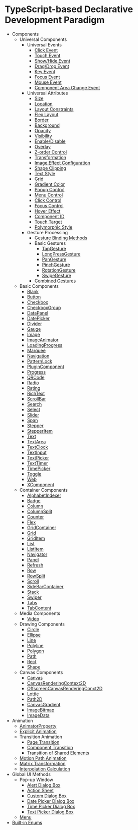 # TypeScript-based Declarative Development Paradigm

- Components
    - Universal Components
        - Universal Events
            - [Click Event](ts-universal-events-click.md)
            - [Touch Event](ts-universal-events-touch.md)
            - [Show/Hide Event](ts-universal-events-show-hide.md)
            - [Drag/Drop Event](ts-universal-events-drag-drop.md)
            - [Key Event](ts-universal-events-key.md)
            - [Focus Event](ts-universal-focus-event.md)
            - [Mouse Event](ts-universal-mouse-key.md)
            - [Component Area Change Event](ts-universal-component-area-change-event.md)
        - Universal Attributes
            - [Size](ts-universal-attributes-size.md)
            - [Location](ts-universal-attributes-location.md)
            - [Layout Constraints](ts-universal-attributes-layout-constraints.md)
            - [Flex Layout](ts-universal-attributes-flex-layout.md)
            - [Border](ts-universal-attributes-border.md)
            - [Background](ts-universal-attributes-background.md)
            - [Opacity](ts-universal-attributes-opacity.md)
            - [Visibility](ts-universal-attributes-visibility.md)
            - [Enable/Disable](ts-universal-attributes-enable.md)
            - [Overlay](ts-universal-attributes-overlay.md)
            - [Z-order Control](ts-universal-attributes-z-order.md)
            - [Transformation](ts-universal-attributes-transformation.md)
            - [Image Effect Configuration](ts-universal-attributes-image-effect.md)
            - [Shape Clipping](ts-universal-attributes-sharp-clipping.md)
            - [Text Style](ts-universal-attributes-text-style.md)
            - [Grid](ts-universal-attributes-grid.md)
            - [Gradient Color](ts-universal-attributes-gradient-color.md)
            - [Popup Control](ts-universal-attributes-popup.md)
            - [Menu Control](ts-universal-attributes-menu.md)
            - [Click Control](ts-universal-attributes-click.md)
            - [Focus Control](ts-universal-attributes-focus.md)
            - [Hover Effect](ts-universal-attributes-hover-effect.md)
            - [Component ID](ts-universal-attributes-component-id.md)
            - [Touch Target](ts-universal-attributes-touch-target.md)
            - [Polymorphic Style](ts-universal-attributes-polymorphic-style.md)
        - Gesture Processing
            - [Gesture Binding Methods](ts-gesture-settings.md)
            - Basic Gestures
                - [TapGesture](ts-basic-gestures-tapgesture.md)
                - [LongPressGesture](ts-basic-gestures-longpressgesture.md)
                - [PanGesture](ts-basic-gestures-pangesture.md)
                - [PinchGesture](ts-basic-gestures-pinchgesture.md)
                - [RotationGesture](ts-basic-gestures-rotationgesture.md)
                - [SwipeGesture](ts-basic-gestures-swipegesture.md)
            - [Combined Gestures](ts-combined-gestures.md)
    - Basic Components
         - [Blank](ts-basic-components-blank.md)
         - [Button](ts-basic-components-button.md)
         - [Checkbox](ts-basic-components-checkbox.md)
         - [CheckboxGroup](ts-basic-components-checkboxgroup.md)
         - [DataPanel](ts-basic-components-datapanel.md)
         - [DatePicker](ts-basic-components-datepicker.md)
         - [Divider](ts-basic-components-divider.md)
         - [Gauge](ts-basic-components-gauge.md)
         - [Image](ts-basic-components-image.md)
         - [ImageAnimator](ts-basic-components-imageanimator.md)
         - [LoadingProgress](ts-basic-components-loadingprogress.md)
         - [Marquee](ts-basic-components-marquee.md)
         - [Navigation](ts-basic-components-navigation.md)
         - [PatternLock](ts-basic-components-patternlock.md)
         - [PluginComponent](ts-basic-components-plugincomponent.md)
         - [Progress](ts-basic-components-progress.md)
         - [QRCode](ts-basic-components-qrcode.md)
         - [Radio](ts-basic-components-radio.md)
         - [Rating](ts-basic-components-rating.md)
         - [RichText](ts-basic-components-richtext.md)
         - [ScrollBar](ts-basic-components-scrollbar.md)
         - [Search](ts-basic-components-search.md)
         - [Select](ts-basic-components-select.md)
         - [Slider](ts-basic-components-slider.md)
         - [Span](ts-basic-components-span.md)
         - [Stepper](ts-basic-components-stepper.md)
         - [StepperItem](ts-basic-components-stepperitem.md)
         - [Text](ts-basic-components-text.md)
         - [TextArea](ts-basic-components-textarea.md)
         - [TextClock](ts-basic-components-textclock.md)
         - [TextInput](ts-basic-components-textinput.md)
         - [TextPicker](ts-basic-components-textpicker.md)
         - [TextTimer](ts-basic-components-texttimer.md)
         - [TimePicker](ts-basic-components-timepicker.md)
         - [Toggle](ts-basic-components-toggle.md)
         - [Web](ts-basic-components-web.md)
         - [XComponent](ts-basic-components-xcomponent.md)
    - Container Components
        - [AlphabetIndexer](ts-container-alphabet-indexer.md)
        - [Badge](ts-container-badge.md)
        - [Column](ts-container-column.md)
        - [ColumnSplit](ts-container-columnsplit.md)
        - [Counter](ts-container-counter.md)
        - [Flex](ts-container-flex.md)
        - [GridContainer](ts-container-gridcontainer.md)
        - [Grid](ts-container-grid.md)
        - [GridItem](ts-container-griditem.md)
        - [List](ts-container-list.md)
        - [ListItem](ts-container-listitem.md)
        - [Navigator](ts-container-navigator.md)        
        - [Panel](ts-container-panel.md)
        - [Refresh](ts-container-refresh.md)
        - [Row](ts-container-row.md)
        - [RowSplit](ts-container-rowsplit.md)
        - [Scroll](ts-container-scroll.md)        
        - [SideBarContainer](ts-container-sidebarcontainer.md)
        - [Stack](ts-container-stack.md)
        - [Swiper](ts-container-swiper.md)
        - [Tabs](ts-container-tabs.md)
        - [TabContent](ts-container-tabcontent.md)
    - Media Components
        - [Video](ts-media-components-video.md)
    - Drawing Components
        - [Circle](ts-drawing-components-circle.md)
        - [Ellipse](ts-drawing-components-ellipse.md)
        - [Line](ts-drawing-components-line.md)
        - [Polyline](ts-drawing-components-polyline.md)
        - [Polygon](ts-drawing-components-polygon.md)
        - [Path](ts-drawing-components-path.md)
        - [Rect](ts-drawing-components-rect.md)
        - [Shape](ts-drawing-components-shape.md)
    - Canvas Components
        - [Canvas](ts-components-canvas-canvas.md)
        - [CanvasRenderingContext2D](ts-canvasrenderingcontext2d.md)
        - [OffscreenCanvasRenderingConxt2D](ts-offscreencanvasrenderingcontext2d.md)
        - [Lottie](ts-components-canvas-lottie.md)
        - [Path2D](ts-components-canvas-path2d.md)
        - [CanvasGradient](ts-components-canvas-canvasgradient.md)
        - [ImageBitmap](ts-components-canvas-imagebitmap.md)
        - [ImageData](ts-components-canvas-imagedata.md)
- Animation
    - [AnimatorProperty](ts-animatorproperty.md)
    - [Explicit Animation](ts-explicit-animation.md)
    - Transition Animation
        - [Page Transition](ts-page-transition-animation.md)
        - [Component Transition](ts-transition-animation-component.md)
        - [Transition of Shared Elements](ts-transition-animation-shared-elements.md)
    - [Motion Path Animation](ts-motion-path-animation.md)
    - [Matrix Transformation](ts-matrix-transformation.md)
    - [Interpolation Calculation](ts-interpolation-calculation.md)
- Global UI Methods
    - Pop-up Window
        - [Alert Dialog Box](ts-methods-alert-dialog-box.md)
        - [Action Sheet](ts-methods-action-sheet.md)
        - [Custom Dialog Box](ts-methods-custom-dialog-box.md)
        - [Date Picker Dialog Box](ts-methods-datepicker-dialog.md)
        - [Time Picker Dialog Box](ts-methods-timepicker-dialog.md)
        - [Text Picker Dialog Box](ts-methods-textpicker-dialog.md)
    - [Menu](ts-methods-menu.md)
- [Built-in Enums](ts-appendix-enums.md)
